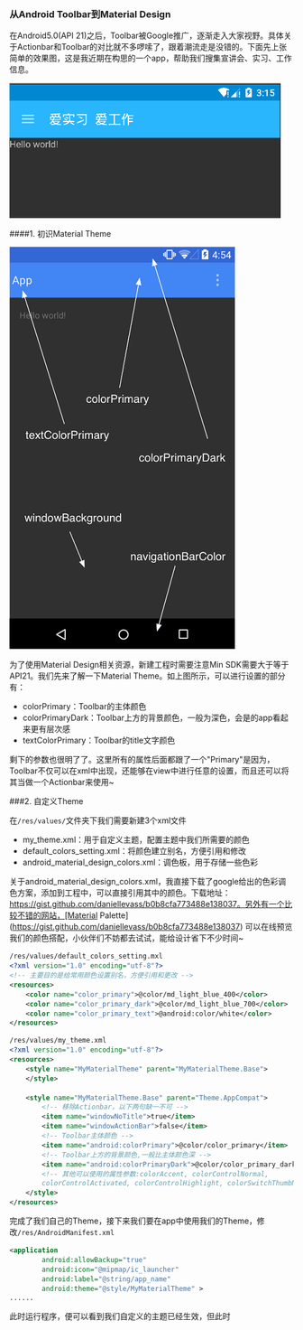 ### 从Android Toolbar到Material Design

在Android5.0(API 21)之后，Toolbar被Google推广，逐渐走入大家视野。具体关于Actionbar和Toolbar的对比就不多啰嗦了，跟着潮流走是没错的。下面先上张简单的效果图，这是我近期在构思的一个app，帮助我们搜集宣讲会、实习、工作信息。

![Android Toolbar效果图](https://raw.githubusercontent.com/onlytjt/MarkdownSource/master/pic/Android3_1.png)

####1. 初识Material Theme

![Material Theme](https://raw.githubusercontent.com/onlytjt/MarkdownSource/master/pic/Android3_2.png)

为了使用Material Design相关资源，新建工程时需要注意Min SDK需要大于等于API21。我们先来了解一下Material Theme。如上图所示，可以进行设置的部分有：

* colorPrimary：Toolbar的主体颜色
* colorPrimaryDark：Toolbar上方的背景颜色，一般为深色，会是的app看起来更有层次感
* textColorPrimary：Toolbar的title文字颜色

剩下的参数也很明了了。这里所有的属性后面都跟了一个"Primary"是因为，Toolbar不仅可以在xml中出现，还能够在view中进行任意的设置，而且还可以将其当做一个Actionbar来使用~

###2. 自定义Theme

在`/res/values/`文件夹下我们需要新建3个xml文件

* my_theme.xml：用于自定义主题，配置主题中我们所需要的颜色
* default_colors_setting.xml：将颜色建立别名，方便引用和修改
* android_material_design_colors.xml：调色板，用于存储一些色彩

关于android_material_design_colors.xml，我直接下载了google给出的色彩调色方案，添加到工程中，可以直接引用其中的颜色。下载地址：https://gist.github.com/daniellevass/b0b8cfa773488e138037。另外有一个比较不错的网站，[Material Palette](https://gist.github.com/daniellevass/b0b8cfa773488e138037) 可以在线预览我们的颜色搭配，小伙伴们不妨都去试试，能给设计省下不少时间~

```xml
/res/values/default_colors_setting.mxl
<?xml version="1.0" encoding="utf-8"?>
<!-- 主要目的是给常用颜色设置别名，方便引用和更改 -->
<resources>
    <color name="color_primary">@color/md_light_blue_400</color>
    <color name="color_primary_dark">@color/md_light_blue_700</color>
    <color name="color_primary_text">@android:color/white</color>
</resources>
```

```xml
/res/values/my_theme.xml
<?xml version="1.0" encoding="utf-8"?>
<resources>
    <style name="MyMaterialTheme" parent="MyMaterialTheme.Base">
    </style>

    <style name="MyMaterialTheme.Base" parent="Theme.AppCompat">
      	<!-- 移除Actionbar，以下两句缺一不可 -->
        <item name="windowNoTitle">true</item>
        <item name="windowActionBar">false</item>
        <!-- Toolbar主体颜色 -->
        <item name="android:colorPrimary">@color/color_primary</item>
        <!-- Toolbar上方的背景颜色,一般比主体颜色深 -->
        <item name="android:colorPrimaryDark">@color/color_primary_dark</item>
        <!-- 其他可以使用的属性参数:colorAccent, colorControlNormal,
        colorControlActivated, colorControlHighlight, colorSwitchThumbNormal -->
    </style>
</resources>
```

完成了我们自己的Theme，接下来我们要在app中使用我们的Theme，修改`/res/AndroidManifest.xml`

```xml
<application
        android:allowBackup="true"
        android:icon="@mipmap/ic_launcher"
        android:label="@string/app_name"
        android:theme="@style/MyMaterialTheme" >
......
```

此时运行程序，便可以看到我们自定义的主题已经生效，但此时





